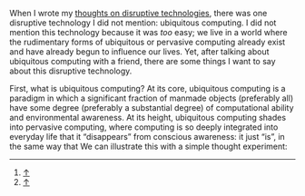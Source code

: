 <p class="lede">When I wrote my <a href="http://lucasktlee.com/2015/05/03/thoughts-on-disruptive-technologies-2015/">thoughts on disruptive technologies</a>, there was one disruptive technology I did not mention: ubiquitous computing. I did not mention this technology because it was <em>too</em> easy; we live in a world where the rudimentary forms of ubiquitous or pervasive computing already exist and have already begun to influence our lives. Yet, after talking about ubiquitous computing with a friend, there are some things I want to say about this disruptive technology.</p>

First, what is ubiquitous computing? At its core, ubiquitous computing is a paradigm in which a significant fraction of manmade objects (preferably all) have some degree (preferably a substantial degree) of computational ability and environmental awareness. At its height, ubiquitous computing shades into pervasive computing, where computing is so deeply integrated into everyday life that it “disappears” from conscious awareness: it just “is”, in the same way that  We can illustrate this with a simple thought experiment: 



<div class="footnotes">
    <hr class="w-50" />
    <ol>
        <li id="fn0"> <a href="#fref0">&#8593;</a></li>
        <li id="fn0"> <a href="#fref0">&#8593;</a></li>
    </ol>
</div>